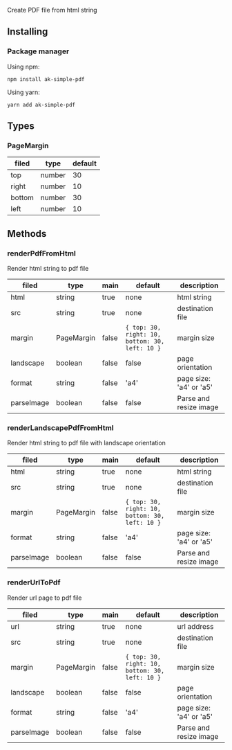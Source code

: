 Create PDF file from html string

## Installing 


### Package manager

Using npm:

```shell 
npm install ak-simple-pdf
```

Using yarn:
```shell 
yarn add ak-simple-pdf
```


## Types

### PageMargin

| filed | type | default |
| ----- | ----- |---------|
|  top | number | 30      |
|  right | number | 10      |
|  bottom | number | 30      |
|  left | number | 10      |


## Methods

### renderPdfFromHtml

Render html string to pdf file


| filed      | type       | main  | default                                              | description             |
|------------|------------|-------|------------------------------------------------------|-------------------------|
| html       | string     | true  | none                                                 | html string             |
| src        | string     | true  | none                                                 | destination file        |
| margin     | PageMargin | false | ``` { top: 30, right: 10, bottom: 30, left: 10 } ``` | margin size             |
| landscape  | boolean    | false | false                                                | page orientation        |
| format     | string     | false | 'a4'                                                 | page size: 'a4' or 'a5' |
| parseImage | boolean    | false | false                                                | Parse and resize image  |


### renderLandscapePdfFromHtml

Render html string to pdf file with landscape orientation

| filed      | type       | main  | default                                              | description             |
|------------|------------|-------|------------------------------------------------------|-------------------------|
| html       | string     | true  | none                                                 | html string             |
| src        | string     | true  | none                                                 | destination file        |
| margin     | PageMargin | false | ``` { top: 30, right: 10, bottom: 30, left: 10 } ``` | margin size             |
| format     | string     | false | 'a4'                                                 | page size: 'a4' or 'a5' |
| parseImage | boolean    | false | false                                                | Parse and resize image  |

### renderUrlToPdf

Render url page to pdf file

| filed      | type       | main  | default                                              | description             |
|------------|------------|-------|------------------------------------------------------|-------------------------|
| url        | string     | true  | none                                                 | url address             |
| src        | string     | true  | none                                                 | destination file        |
| margin     | PageMargin | false | ``` { top: 30, right: 10, bottom: 30, left: 10 } ``` | margin size             |
| landscape  | boolean    | false | false                                                | page orientation        |
| format     | string     | false | 'a4'                                                 | page size: 'a4' or 'a5' |
| parseImage | boolean    | false | false                                                | Parse and resize image  |
